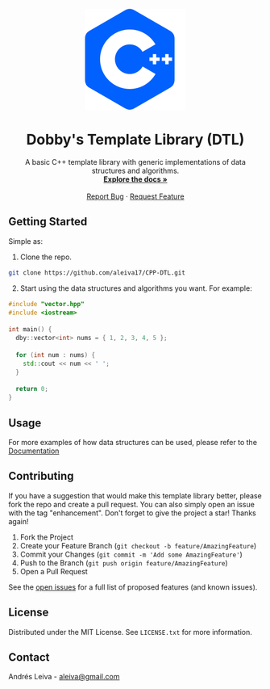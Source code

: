 <br />
<div align="center">
  <a href="https://github.com/aleiva17/CPP-DTL">
    <img src="./logo.svg">
  </a>

  <h1 align="center">Dobby's Template Library (DTL)</h1>

  <p align="center">
    A basic C++ template library with generic implementations of data structures and algorithms.
    <br />
    <a href="https://dby.vercel.app/"><strong>Explore the docs »</strong></a>
    <br />
    <br />
    <a href="https://github.com/aleiva17/CPP-DTL/issues">Report Bug</a>
    ·
    <a href="https://github.com/aleiva17/CPP-DTL/issues">Request Feature</a>
  </p>
</div>


<!-- GETTING STARTED -->
## Getting Started

Simple as:
1. Clone the repo.
  ```sh
  git clone https://github.com/aleiva17/CPP-DTL.git
  ```
2. Start using the data structures and algorithms you want. For example:
  ```cpp
  #include "vector.hpp"
  #include <iostream>

  int main() {
    dby::vector<int> nums = { 1, 2, 3, 4, 5 };

    for (int num : nums) {
      std::cout << num << ' ';
    }

    return 0;
  }
  ```


<!-- USAGE EXAMPLES -->
## Usage

For more examples of how data structures can be used, please refer to the [Documentation](https://dby.vercel.app/)


<!-- CONTRIBUTING -->
## Contributing

If you have a suggestion that would make this template library better, please fork the repo and create a pull request. You can also simply open an issue with the tag "enhancement".
Don't forget to give the project a star! Thanks again!

1. Fork the Project
2. Create your Feature Branch (`git checkout -b feature/AmazingFeature`)
3. Commit your Changes (`git commit -m 'Add some AmazingFeature'`)
4. Push to the Branch (`git push origin feature/AmazingFeature`)
5. Open a Pull Request

See the [open issues](https://github.com/aleiva17/CPP-DTL/issues) for a full list of proposed features (and known issues).


<!-- LICENSE -->
## License

Distributed under the MIT License. See `LICENSE.txt` for more information.


<!-- CONTACT -->
## Contact

Andrés Leiva - aleiva@gmail.com